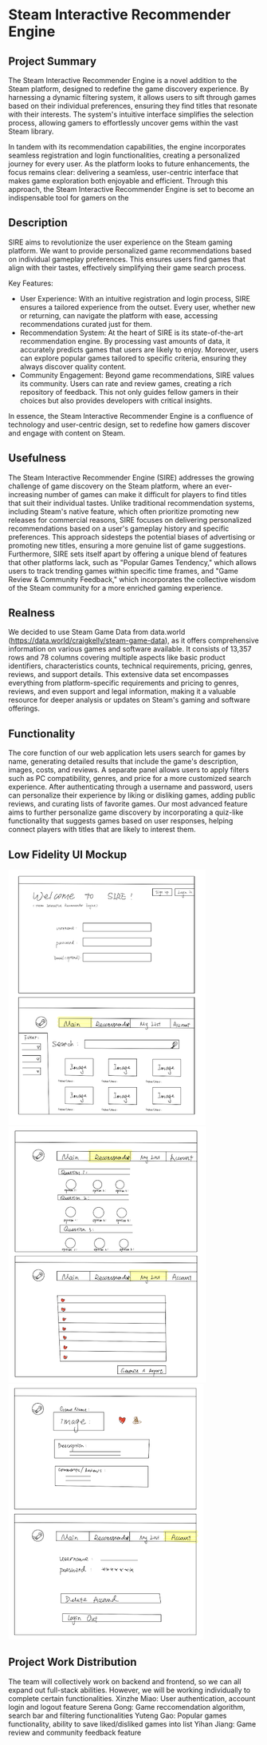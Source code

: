 # Steam Interactive Recommender Engine

## Project Summary

The Steam Interactive Recommender Engine is a novel addition to the Steam platform, designed to redefine the game discovery experience. By harnessing a dynamic filtering system, it allows users to sift through games based on their individual preferences, ensuring they find titles that resonate with their interests. The system's intuitive interface simplifies the selection process, allowing gamers to effortlessly uncover gems within the vast Steam library.

In tandem with its recommendation capabilities, the engine incorporates seamless registration and login functionalities, creating a personalized journey for every user. As the platform looks to future enhancements, the focus remains clear: delivering a seamless, user-centric interface that makes game exploration both enjoyable and efficient. Through this approach, the Steam Interactive Recommender Engine is set to become an indispensable tool for gamers on the

## Description

SIRE aims to revolutionize the user experience on the Steam gaming platform. We want to provide personalized game recommendations based on individual gameplay preferences. This ensures users find games that align with their tastes, effectively simplifying their game search process.

Key Features:

- User Experience: With an intuitive registration and login process, SIRE ensures a tailored experience from the outset. Every user, whether new or returning, can navigate the platform with ease, accessing recommendations curated just for them.
- Recommendation System: At the heart of SIRE is its state-of-the-art recommendation engine. By processing vast amounts of data, it accurately predicts games that users are likely to enjoy. Moreover, users can explore popular games tailored to specific criteria, ensuring they always discover quality content.
- Community Engagement: Beyond game recommendations, SIRE values its community. Users can rate and review games, creating a rich repository of feedback. This not only guides fellow gamers in their choices but also provides developers with critical insights.

In essence, the Steam Interactive Recommender Engine is a confluence of technology and user-centric design, set to redefine how gamers discover and engage with content on Steam.

## Usefulness

The Steam Interactive Recommender Engine (SIRE) addresses the growing challenge of game discovery on the Steam platform, where an ever-increasing number of games can make it difficult for players to find titles that suit their individual tastes. Unlike traditional recommendation systems, including Steam's native feature, which often prioritize promoting new releases for commercial reasons, SIRE focuses on delivering personalized recommendations based on a user's gameplay history and specific preferences. This approach sidesteps the potential biases of advertising or promoting new titles, ensuring a more genuine list of game suggestions. Furthermore, SIRE sets itself apart by offering a unique blend of features that other platforms lack, such as "Popular Games Tendency," which allows users to track trending games within specific time frames, and "Game Review & Community Feedback," which incorporates the collective wisdom of the Steam community for a more enriched gaming experience.

## Realness

We decided to use Steam Game Data from data.world (https://data.world/craigkelly/steam-game-data), as it offers comprehensive information on various games and software available. It consists of 13,357 rows and 78 columns covering multiple aspects like basic product identifiers, characteristics counts, technical requirements, pricing, genres, reviews, and support details. This extensive data set encompasses everything from platform-specific requirements and pricing to genres, reviews, and even support and legal information, making it a valuable resource for deeper analysis or updates on Steam's gaming and software offerings.

## Functionality

The core function of our web application lets users search for games by name, generating detailed results that include the game's description, images, costs, and reviews. A separate panel allows users to apply filters such as PC compatibility, genres, and price for a more customized search experience. After authenticating through a username and password, users can personalize their experience by liking or disliking games, adding public reviews, and curating lists of favorite games. Our most advanced feature aims to further personalize game discovery by incorporating a quiz-like functionality that suggests games based on user responses, helping connect players with titles that are likely to interest them.

## Low Fidelity UI Mockup

![UI_mockup1](./images/ui_mockup1.png)
![UI_mockup2](./images/ui_mockup2.png)
![UI_mockup3](./images/ui_mockup3.png)

## Project Work Distribution

The team will collectively work on backend and frontend, so we can all expand out full-stack abilities. However, we will be working individually to complete certain functionalities.
Xinzhe Miao: User authentication, account login and logout feature
Serena Gong: Game reccomendation algorithm, search bar and filtering functionalities
Yuteng Gao: Popular games functionality, ability to save liked/disliked games into list
Yihan Jiang: Game review and community feedback feature
